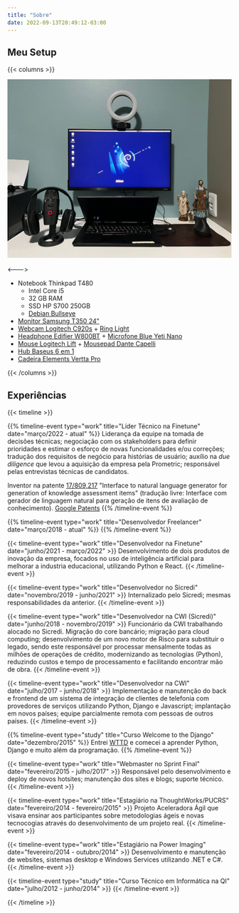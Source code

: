 ```yaml
---
title: "Sobre"
date: 2022-09-13T20:49:12-03:00
---
```



## Meu Setup

{{< columns >}} <!-- begin columns block -->

![Setup](/sobre/setup.jpg)

<---> <!-- column separator -->

* Notebook Thinkpad T480
    * Intel Core i5
    * 32 GB RAM
    * SSD HP S700 250GB
    * [Debian Bullseye](https://www.debian.org/releases/bullseye/)
* [Monitor Samsung T350 24"](https://www.amazon.com.br/dp/B098ZLDFG7)
* [Webcam Logitech C920s](https://a.co/d/jgwzInX) + [Ring Light](https://produto.mercadolivre.com.br/MLB-1794696234-anel-de-luz-ring-light-clip-celular-mesa-14-cm-articulado-_JM)
* [Headphone Edifier W800BT](https://edifier.com.br/headphone-w800bt-plus-bluetooth-5-1-over-ear-edifier-preto.html) + [Microfone Blue Yeti Nano](https://www.logitechg.com/pt-br/products/streaming-gear/yeti-nano-usb-microphone.988-000088.html)
* [Mouse Logitech Lift](https://www.logitech.com/pt-br/products/mice/lift-vertical-ergonomic-mouse.html) + [Mousepad Dante Capelli](https://dantecapelli.com.br/loja/acessorios/mouse-pad-de-couro-marrom/)
* [Hub Baseus 6 em 1](https://produto.mercadolivre.com.br/MLB-2027205008-hub-6-em-1-type-c-hdmi-4k-rj45-macbook-m1-_JM)
* [Cadeira Elements Vertta Pro](https://loja.elements.com.br/products/cadeira-ergonomica-elements-vertta-pro)

{{< /columns >}}


## Experiências

{{< timeline >}}

{{% timeline-event type="work" title="Líder Técnico na Finetune" date="março/2022 - atual" %}}
Liderança da equipe na tomada de decisões técnicas; negociação com os
stakeholders para definir prioridades e estimar o esforço de novas
funcionalidades e/ou correções; tradução dos requisitos de negócio para
histórias de usuário; auxílio na *due diligence* que levou a aquisição da
empresa pela Prometric; responsável pelas entrevistas técnicas de candidatos.

Inventor na patente
[17/809,217](https://patentcenter.uspto.gov/applications/17809217) "Interface
to natural language generator for generation of knowledge assessment items"
(tradução livre: Interface com gerador de linguagem natural para geração de
itens de avaliação de conhecimento).
[Google Patents](https://patents.google.com/patent/US20220415203A1/)
{{% /timeline-event %}}

{{% timeline-event type="work" title="Desenvolvedor Freelancer" date="março/2018 - atual" %}}
{{% /timeline-event %}}

{{< timeline-event type="work" title="Desenvolvedor na Finetune" date="junho/2021 - março/2022" >}}
Desenvolvimento de dois produtos de inovação da empresa, focados no uso de inteligência artificial para melhorar a industria educacional, utilizando Python e React.
{{< /timeline-event >}}

{{< timeline-event type="work" title="Desenvolvedor no Sicredi" date="novembro/2019 - junho/2021" >}}
Internalizado pelo Sicredi; mesmas responsabilidades da anterior.
{{< /timeline-event >}}

{{< timeline-event type="work" title="Desenvolvedor na CWI (Sicredi)" date="junho/2018 - novembro/2019" >}}
Funcionário da CWI trabalhando alocado no Sicredi. Migração do core bancário; migração para cloud computing; desenvolvimento de um novo motor de Risco para substituir o legado, sendo este responsável por processar mensalmente todas as milhões de operações de crédito, modernizando as tecnologias (Python), reduzindo custos e tempo de processamento e facilitando encontrar mão de obra.
{{< /timeline-event >}}

{{< timeline-event type="work" title="Desenvolvedor na CWI" date="julho/2017 - junho/2018" >}}
Implementação e manutenção do back e frontend de um sistema de integração de clientes de telefonia com provedores de serviços utilizando Python, Django e Javascript; implantação em novos países; equipe parcialmente remota com pessoas de outros países.
{{< /timeline-event >}}

{{% timeline-event type="study" title="Curso Welcome to the Django" date="dezembro/2015" %}}
Entrei [WTTD](https://henriquebastos.net/produtos/welcome-to-the-django/em-breve/) e comecei a aprender Python, Django e muito além da programação.
{{% /timeline-event %}}

{{< timeline-event type="work" title="Webmaster no Sprint Final" date="fevereiro/2015 - julho/2017" >}}
Responsável pelo desenvolvimento e deploy de novos hotsites; manutenção dos sites e blogs; suporte técnico.
{{< /timeline-event >}}

{{< timeline-event type="work" title="Estagiário na ThoughtWorks/PUCRS" date="fevereiro/2014 - fevereiro/2015" >}}
Projeto Aceleradora Ágil que visava ensinar aos participantes sobre metodologias ágeis e novas tecnocogias através do desenvolvimento de um projeto real.
{{< /timeline-event >}}

{{< timeline-event type="work" title="Estagiário na Power Imaging" date="fevereiro/2014 - outubro/2014" >}}
Desenvolvimento e manutenção de websites, sistemas desktop e Windows Services utilizando .NET e C#.
{{< /timeline-event >}}

{{< timeline-event type="study" title="Curso Técnico em Informática na QI" date="julho/2012 - junho/2014" >}}
{{< /timeline-event >}}

{{< /timeline >}}
